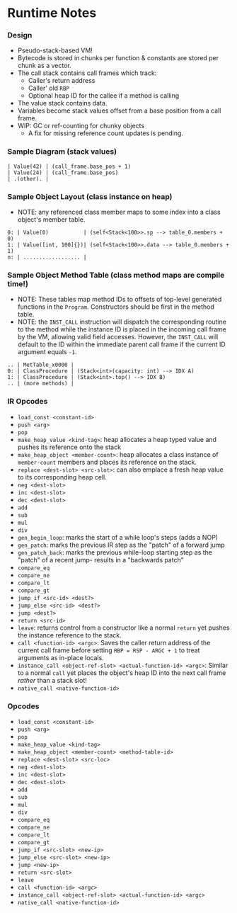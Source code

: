 # Runtime Notes

### Design
  - Pseudo-stack-based VM!
  - Bytecode is stored in chunks per function & constants are stored per chunk as a vector.
  - The call stack contains call frames which track:
    - Caller's return address
    - Caller' old `RBP`
    - Optional heap ID for the callee if a method is calling
  - The value stack contains data.
  - Variables become stack values offset from a base position from a call frame.
  - WIP: GC or ref-counting for chunky objects
    - A fix for missing reference count updates is pending.

### Sample Diagram (stack values)
```
| Value(42) | (call_frame.base_pos + 1)
| Value(24) | (call_frame.base_pos)
| .(other). |
```

### Sample Object Layout (class instance on heap)
- NOTE: any referenced class member maps to some index into a class object's member table.
```
0: | Value(0)           | (self<Stack<100>>.sp --> table_0.members + 0)
1: | Value([int, 100]{})| (self<Stack<100>>.data --> table_0.members + 1)
n: | .................. |
```

### Sample Object Method Table (class method maps are compile time!)
- NOTE: These tables map method IDs to offsets of top-level generated functions in the `Program`. Constructors should be first in the method table.
- NOTE: the `INST_CALL` instruction will dispatch the corresponding routine to the method while the instance ID is placed in the incoming call frame by the VM, allowing valid field accesses. However, the `INST_CALL` will default to the ID within the immediate parent call frame if the current ID argument equals `-1`.
```
.. | MetTable_x0000 |
0: | ClassProcedure | (Stack<int>(capacity: int) --> IDX A)
1: | ClassProcedure | (Stack<int>.top() --> IDX B)
.. | (more methods) |
```

### IR Opcodes
 - `load_const <constant-id>`
 - `push <arg>`
 - `pop`
 - `make_heap_value <kind-tag>`: heap allocates a heap typed value and pushes its reference onto the stack
 - `make_heap_object <member-count>`: heap allocates a class instance of `member-count` members and places its reference on the stack.
 - `replace <dest-slot> <src-slot>`: can also emplace a fresh heap value to its corresponding heap cell.
 - `neg <dest-slot>`
 - `inc <dest-slot>`
 - `dec <dest-slot>`
 - `add`
 - `sub`
 - `mul`
 - `div`
 - `gen_begin_loop`: marks the start of a while loop's steps (adds a NOP)
 - `gen_patch`: marks the previous IR step as the "patch" of a forward jump
 - `gen_patch_back`: marks the previous while-loop starting step as the "patch" of a recent jump- results in a "backwards patch"
 - `compare_eq`
 - `compare_ne`
 - `compare_lt`
 - `compare_gt`
 - `jump_if <src-id> <dest?>`
 - `jump_else <src-id> <dest?>`
 - `jump <dest?>`
 - `return <src-id>`
 - `leave`: returns control from a constructor like a normal `return` yet pushes the instance reference to the stack.
 - `call <function-id> <argc>`: Saves the caller return address of the current call frame before setting `RBP = RSP - ARGC + 1` to treat arguments as in-place locals.
 - `instance_call <object-ref-slot> <actual-function-id> <argc>`: Similar to a normal `call` yet places the object's heap ID into the next call frame _rather_ than a stack slot!
 - `native_call <native-function-id>`

### Opcodes
 - `load_const <constant-id>`
 - `push <arg>`
 - `pop`
 - `make_heap_value <kind-tag>`
 - `make_heap_object <member-count> <method-table-id>`
 - `replace <dest-slot> <src-loc>`
 - `neg <dest-slot>`
 - `inc <dest-slot>`
 - `dec <dest-slot>`
 - `add`
 - `sub`
 - `mul`
 - `div`
 - `compare_eq`
 - `compare_ne`
 - `compare_lt`
 - `compare_gt`
 - `jump_if <src-slot> <new-ip>`
 - `jump_else <src-slot> <new-ip>`
 - `jump <new-ip>`
 - `return <src-slot>`
 - `leave`
 - `call <function-id> <argc>`
 - `instance_call <object-ref-slot> <actual-function-id> <argc>`
 - `native_call <native-function-id>`

